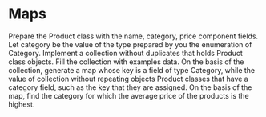 # Maps

Prepare the Product class with the name, category, price component fields. Let category be the value of the type prepared by you the enumeration of Category. 
Implement a collection without duplicates that holds Product class objects. Fill the collection with examples data. 
On the basis of the collection, generate a map whose key is a field of type Category, while the value of collection without repeating objects Product classes that have a category field, 
such as the key that they are assigned. 
On the basis of the map, find the category for which the average price of the products is the highest.